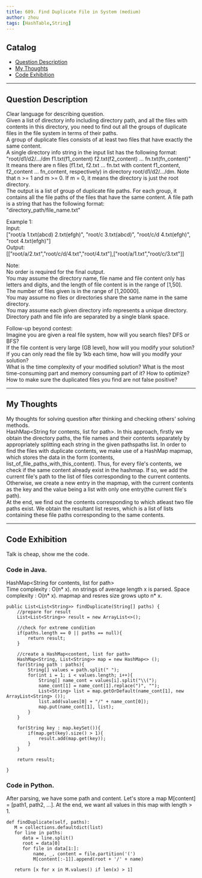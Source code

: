 ```yaml
---
title: 609. Find Duplicate File in System (medium)                  
author: zhou      
tags: [HashTable,String]          
---
```


       

## Catalog  
+ [Question Description](#partI)
+ [My Thoughts](#partII)
+ [Code Exhibition](#partIII)

----------------------------------

## Question Description
Clear language for describing question.    
Given a list of directory info including directory path, and all the files with contents in this directory, you need to find out all the groups of duplicate files in the file system in terms of their paths.     
A group of duplicate files consists of at least two files that have exactly the same content.    
A single directory info string in the input list has the following format:      
"root/d1/d2/.../dm f1.txt(f1_content) f2.txt(f2_content) ... fn.txt(fn_content)"      
It means there are n files (f1.txt, f2.txt ... fn.txt with content f1_content, f2_content ... fn_content, respectively) in directory root/d1/d2/.../dm. Note that n >= 1 and m >= 0. If m = 0, it means the directory is just the root directory.       
The output is a list of group of duplicate file paths. For each group, it contains all the file paths of the files that have the same content. A file path is a string that has the following format:        
"directory_path/file_name.txt"        

Example 1:      
Input:       
["root/a 1.txt(abcd) 2.txt(efgh)", "root/c 3.txt(abcd)", "root/c/d 4.txt(efgh)", "root 4.txt(efgh)"]    
Output:      
[["root/a/2.txt","root/c/d/4.txt","root/4.txt"],["root/a/1.txt","root/c/3.txt"]]      

Note:     
No order is required for the final output.    
You may assume the directory name, file name and file content only has letters and digits, and the length of file content is in the range of [1,50].    
The number of files given is in the range of [1,20000].   
You may assume no files or directories share the same name in the same directory.    
You may assume each given directory info represents a unique directory. Directory path and file info are separated by a single blank space.     
 
Follow-up beyond contest:     
Imagine you are given a real file system, how will you search files? DFS or BFS?   
If the file content is very large (GB level), how will you modify your solution?   
If you can only read the file by 1kb each time, how will you modify your solution?    
What is the time complexity of your modified solution? What is the most time-consuming part and memory consuming part of it? How to optimize?    
How to make sure the duplicated files you find are not false positive?      



----------------------------------

## My Thoughts
My thoughts for solving question after thinking and checking others' solving methods.        
HashMap<String for contents, list for path>. In this approach, firstly we obtain the directory paths, the file names and their contents separately by appropriately splitting each string in the given pathspaths list. In order to find the files with duplicate contents, we make use of a HashMap mapmap, which stores the data in the form (contents, list\_of\_file\_paths\_with\_this\_content). Thus, for every file's contents, we check if the same content already exist in the hashmap. If so, we add the current file's path to the list of files corresponding to the current contents. Otherwise, we create a new entry in the mapmap, with the current contents as the key and the value being a list with only one entry(the current file's path).       
At the end, we find out the contents corresponding to which atleast two file paths exist. We obtain the resultant list resres, which is a list of lists containing these file paths corresponding to the same contents.       







----------------------------------

## Code Exhibition
Talk is cheap, show me the code.    
### Code in Java.     
HashMap<String for contents, list for path>      
Time complexity : O(n* x). nn strings of average length x is parsed.
Space complexity : O(n* x). mapmap and resres size grows upto n* x.

    public List<List<String>> findDuplicate(String[] paths) {
        //prepare for result
        List<List<String>> result = new ArrayList<>();
        
        //check for extreme condition
        if(paths.length == 0 || paths == null){
            return result;
        }
        
        //create a HashMap<content, list for path>
        HashMap<String, List<String>> map = new HashMap<> ();
        for(String path : paths){
            String[] values = path.split(" ");
            for(int i = 1; i < values.length; i++){
                String[] name_cont = values[i].split("\\(");
                name_cont[1] = name_cont[1].replace(")", "");
                List<String> list = map.getOrDefault(name_cont[1], new ArrayList<String> ());
                list.add(values[0] + "/" + name_cont[0]);
                map.put(name_cont[1], list);
            }
        }
        
        for(String key : map.keySet()){
            if(map.get(key).size() > 1){
                result.add(map.get(key));
            }
        }
        
        return result;
        
    }


### Code in Python.   
After parsing, we have some path and content. Let's store a map M[content] = [path1, path2, ...]. At the end, we want all values in this map with length > 1.

    def findDuplicate(self, paths):
       M = collections.defaultdict(list)
       for line in paths:
          data = line.split()
          root = data[0]
          for file in data[1:]:
              name, _, content = file.partition('(')
              M[content[:-1]].append(root + '/' + name)
            
       return [x for x in M.values() if len(x) > 1]



